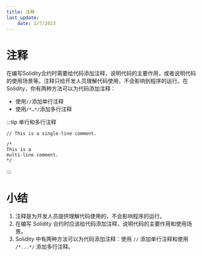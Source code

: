 ```yaml
---
title: 注释
last_update:
    date: 1/7/2023
---
```


# 注释

在编写Solidity合约时需要给代码添加注释，说明代码的主要作用，或者说明代码的使用场景等。注释只给开发人员理解代码使用，不会影响到程序的运行。在Solidity，你有两种方法可以为代码添加注释：

- 使用`//`添加单行注释
- 使用`/*…*/`添加多行注释

:::tip 单行和多行注释 
```solidity
// This is a single-line comment.

/*
This is a
multi-line comment.
*/
```
:::

# 小结

1. 注释是为开发人员提供理解代码使用的，不会影响程序的运行。
2. 在编写 Solidity 合约时应该给代码添加注释，说明代码的主要作用和使用场景。
3. Solidity 中有两种方法可以为代码添加注释：使用 `//` 添加单行注释和使用 `/*...*/` 添加多行注释。

